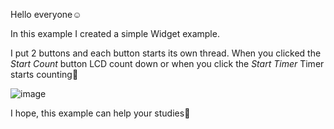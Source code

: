 Hello everyone:relaxed:

In this example I created a simple Widget example.

I put 2 buttons and each button starts its own thread. When you clicked the _Start Count_ button LCD count down or when you click the _Start Timer_ Timer starts counting:dizzy:

![image](https://user-images.githubusercontent.com/91613858/218953746-5a26ea64-556b-47e1-ab46-f7a0fe7e5a8a.png)

I hope, this example can help your studies:see_no_evil:
